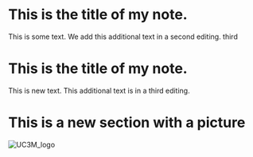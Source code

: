 # This is the title of my **note**.

This is some text.
We add this additional text in a second editing.
third

# This is the title of my **note**.

This is new text.
This additional text is in a third editing.

# This is a new section with a picture
![UC3M_logo](https://www.uc3m.es/ss/Satellite?blobcol=urldata&blobkey=id&blobtable=MungoBlobs&blobwhere=1371552353583&ssbinary=true)

